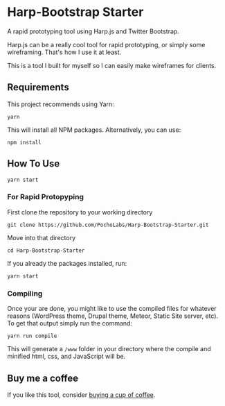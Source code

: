 # Harp-Bootstrap Starter
A rapid prototyping tool using Harp.js and Twitter Bootstrap.

Harp.js can be a really cool tool for rapid prototyping, or simply some wireframing. That's how I use it at least.

This is a tool I built for myself so I can easily make wireframes for clients.

## Requirements

This project recommends using Yarn:

```
yarn
```
This will install all NPM packages. Alternatively, you can use:
```
npm install
```


## How To Use

```
yarn start
```

### For Rapid Protopyping

First clone the repository to your working directory
```
git clone https://github.com/PochoLabs/Harp-Bootstrap-Starter.git
```
Move into that directory
```
cd Harp-Bootstrap-Starter
```
If you already the packages installed, run:
```
yarn start
```

### Compiling

Once your are done, you might like to use the compiled files for whatever reasons (WordPress theme, Drupal theme, Meteor, Static Site server, etc). To get that output simply run the command:
```
yarn run compile
```
This will generate a `/www` folder in your directory where the compile and minified html, css, and JavaScript will be.

## Buy me a coffee

If you like this tool, consider [buying a cup of coffee](https://cash.me/$celsom3).
